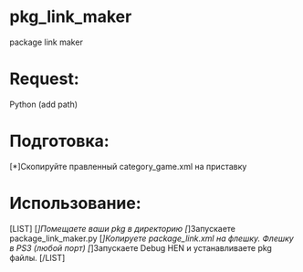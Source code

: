 # pkg_link_maker
package link maker

# Request:
Python (add path)

# Подготовка:
[*]Скопируйте правленный category_game.xml на приставку

# Использование:
[LIST]
[*]Помещаете ваши pkg в директорию
[*]Запускаете package_link_maker.py 
[*]Копируете package_link.xml на флешку. Флешку в PS3 (любой порт)
[*]Запускаете Debug HEN и устанавливаете pkg файлы.
[/LIST]
